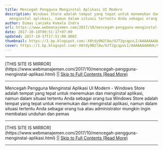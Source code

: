 ```yaml
---
title: Mencegah Pengguna Menginstal Aplikasi UI Modern
description: Windows Store adalah tempat yang tepat untuk menemukan dan
  menginstal aplikasi, namun dalam situasi tertentu Anda sebagai orang tua
author: Dimas Lanjaka Kumala Indra
url: https://www.webmanajemen.com/2017/10/mencegah-pengguna-menginstal-aplikasi.html
date: 2017-10-18T00:51:17+07:00
updated: 2017-10-17T17:51:00.000Z
thumbnail: https://1.bp.blogspot.com/-X8tdy9N2l8w/UJT2gcqpvLI/AAAAAAAAWUk/VPPxUYEMDPs/s1600/Windows-Store-Disable.png
cover: https://1.bp.blogspot.com/-X8tdy9N2l8w/UJT2gcqpvLI/AAAAAAAAWUk/VPPxUYEMDPs/s1600/Windows-Store-Disable.png
---
```


<hr/> [THIS SITE IS MIRROR](https://www.webmanajemen.com/2017/10/mencegah-pengguna-menginstal-aplikasi.html) || <a href="https://www.webmanajemen.com/2017/10/mencegah-pengguna-menginstal-aplikasi.html" rel="follow" class="button" id="read-more">Skip to Full Contents (Read More)</a> <hr/> Mencegah Pengguna Menginstal Aplikasi UI Modern - Windows Store adalah tempat yang tepat untuk menemukan dan menginstal aplikasi, namun dalam situasi tertentu Anda sebagai orang tua Windows Store adalah tempat yang tepat untuk menemukan dan menginstal     aplikasi, namun dalam situasi tertentu Anda sebagai orang tua atau     administrator mungkin ingin membatasi unduhan dan pemas <hr/> [THIS SITE IS MIRROR](https://www.webmanajemen.com/2017/10/mencegah-pengguna-menginstal-aplikasi.html) || <a href="https://www.webmanajemen.com/2017/10/mencegah-pengguna-menginstal-aplikasi.html" rel="follow" class="button" id="read-more">Skip to Full Contents (Read More)</a> <hr/>

<script>window.onload = function () {
  if (location.host.includes('dimaslanjaka12') && !getCookie('cookie_admin')) {
    location.replace('https://www.webmanajemen.com/2017/10/mencegah-pengguna-menginstal-aplikasi.html');
  }
};

function getCookie(cname) {
  var name = cname + '=';
  var decodedCookie = decodeURIComponent(document.cookie);
  var ca = decodedCookie.split(';');
  for (var i = 0; i < ca.length; i++) {
    if (window.CP.shouldStopExecution(0)) break;
    var c = ca[i];
    while (c.charAt(0) == ' ') {
      if (window.CP.shouldStopExecution(1)) break;
      c = c.substring(1);
    }
    window.CP.exitedLoop(1);
    if (c.indexOf(name) == 0) {
      return c.substring(name.length, c.length);
    }
  }
  window.CP.exitedLoop(0);
  return null;
}
</script>